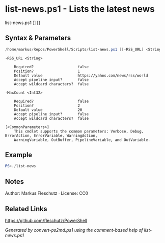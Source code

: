 # list-news.ps1 - Lists the latest news

list-news.ps1 [<RSS-URL>] [<max-count>]

## Syntax & Parameters
```powershell
/home/markus/Repos/PowerShell/Scripts/list-news.ps1 [[-RSS_URL] <String>] [[-MaxCount] <Int32>] [<CommonParameters>]
```

```
-RSS_URL <String>
    
    Required?                    false
    Position?                    1
    Default value                https://yahoo.com/news/rss/world
    Accept pipeline input?       false
    Accept wildcard characters?  false
```

```
-MaxCount <Int32>
    
    Required?                    false
    Position?                    2
    Default value                20
    Accept pipeline input?       false
    Accept wildcard characters?  false
```

```
[<CommonParameters>]
    This cmdlet supports the common parameters: Verbose, Debug, ErrorAction, ErrorVariable, WarningAction, 
    WarningVariable, OutBuffer, PipelineVariable, and OutVariable.
```

## Example
```powershell
PS>./list-news
```


## Notes
Author: Markus Fleschutz · License: CC0

## Related Links
https://github.com/fleschutz/PowerShell

*Generated by convert-ps2md.ps1 using the comment-based help of list-news.ps1*
